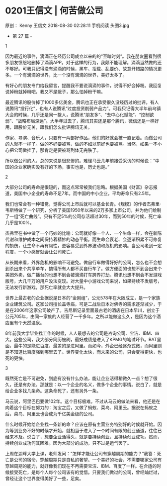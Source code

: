 # 0201王信文 | 何苦做公司
原创：
Kenny
王信文
2018-08-30 02:28:11
手机阅读
头图3.jpg



- 第 27 篇 -



1


因为最近的事件，滴滴正在经历公司成立以来的的“至暗时刻”。我在朋友圈看到很多朋友愤怒地删掉了滴滴APP。对于这样的行为，我颇不能理解。滴滴当然做的还不够好。可我只记得没有滴滴的时候，黑车、拒载、乱要价、故意开错路的情况更多。一个有滴滴的世界，比一个没有滴滴的世界，美好太多了。



有好心的朋友专门给我留言，提醒我不要说滴滴的事件，说得不好会掉粉。我回复说掉粉就掉粉吧，我又不是蛾子，那么怕掉粉干嘛。



最近腾讯的股价掉了1000多亿美金，腾讯也正在承受很久没经历过的批评。有人说腾讯“投行化”，也有人说腾讯“过度投资削弱产品力”。可我只记得大半年前乌镇大会的时候，几乎还是同一拨人，说腾讯“朋友多”、“去中心化赋能”、“控制欲弱”、“战略布局深远”。大半年过去了，腾讯其实还是那个腾讯，微信还是一样好用，跟股价无关，跟我们怎么批评腾讯无关。



作家、导演、音乐人，只要有一两部好作品，他们的好就会被一直记着。而做公司的人就不一样了。做的不好要被骂，做的不如以前好也要被骂。当然，如果一不小心把公司做挂了，那肯定是要被骂到体无完肤了。



所以做公司的人，总的来说是很悲惨的。难怪马云几年前接受采访的时候说：“中国的企业家确实没有好的下场，事实也是，历史也是。”



2



大部分公司的寿命是很短的，而这点常常被我们忽略。根据美国《财富》杂志报道，美国中小企业的寿命不足7年。而中国的中小企业，平均寿命只有2.5年。



我们也常会有一种错觉，觉得公司上市后就可以基业长青。《规模》的作者杰弗里·韦斯特做了一个研究，分析了美国1950年以来的2万多家上市公司，并为他们绘制了一组“死亡曲线”。只有不足5%的公司存活超过30年，而到50年的时候，死亡率几乎是100%。





杰弗里在书中做了一个巧妙的比喻：公司就好像一个人、一个生命一样，会在新陈代谢和维护成本之间保持着精妙的动态平衡。而生命会衰老、会逐渐积累不可修复的损伤，让生命不再有韧性，更容易受到外界波动和危机的影响。当公司老到一定程度，一个小感冒就会让公司死亡。



从长期来看，外界危机的影响不可避免。做自行车做得好好的公司，怎么也不会想到杀出来个共享单车，搞得所有人都不买自行车了。做方便面的也想不到会出来个美团外卖，做广播台的也想不到会被滴滴打车跨界打劫。腾讯也想不到会不发游戏版号，大几千万的用户没法变现。对大量中小游戏公司来说，如果持续不发版号，无法发行新游戏，那死亡率就会大大提升。



世界上最古老的企业据说是日本的“金刚组”，公元578年在大阪成立，是一个家族企业建筑公司。这家公司擅长盖寺庙，可是二战后日本对佛寺的需求逐渐减少，于是在2006年这家公司破产了。吉尼斯记录里面最古老的酒店在日本早川，创立于公元705年，由同一家族的人经营了一千多年。之所以能做这么久，是因为这个酒店里有个天然温泉。



8年前我大学毕业找工作的时候，人人最想去的公司是咨询公司、宝洁、IBM、四大。这些公司，我大部分简历被刷，最好成绩是进入了KPMG的笔试环节。BAT里面，最牛的是能进百度，最差的是进阿里。而如今，外企已经逐渐式微，而阿里则是不知道比百度强到哪里去了。世界变化太快，而未来的公司，只会变得更快，也死的更快。



3



既然死亡是不可避免，到底有没有什么办法，能让企业活得稍微久一点？想了很久，还是有办法。那就是：以一个企业的名义，做多个企业的事情。说白了，就是给企业多找几条命。这条命死了，还有另外一条。



马云说，阿里巴巴要做102年。这个目标极难。不过从马云的做法来看，他还是在向着这个目标在努力的：淘宝之后，又做了蚂蚁、菜鸟、阿里云。据说在蚂蚁之后，菜鸟、阿里云也会成为千亿美金级的公司。



什么时候开始给企业找一条新的命？应该在原有主营业务特别好的时候就开始。因为等到业务不好的时候才开始，就相当于进入了一个时间有限的创业通道，往往已经来不及。说白了，想要企业活得久，就是要持续创业，且持续创业成功。然而，持续创业成功何其困难。因为大部分的成功，只不过是运气罢了。



上周在湖畔大学上课，老师发问：“怎样才能让公司有穿越周期的能力？”我答：死亡是公司的宿命，穿越周期只是自私的奢望。一个美好的社会，不需要哪家公司有穿越周期的能力，就好像我们现在不再需要宝洁、IBM、百度了一样。在合适的时候接受死亡，是每个人每个公司该有的觉悟。只要我们做过的公司，曾经灿烂过，曾经让这个世界变得美好了一些，足矣。
